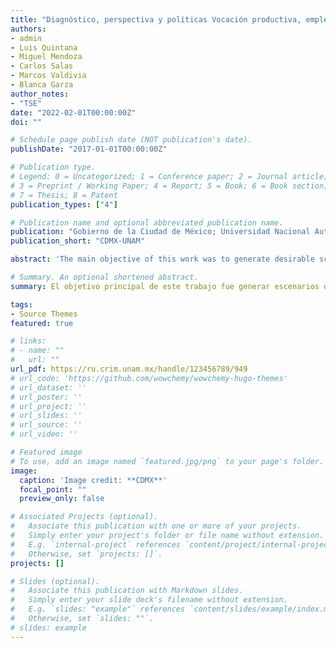 ```yaml
---
title: "Diagnóstico, perspectiva y políticas Vocación productiva, empleo, ingresos y equidad en la Ciudad de México"
authors:
- admin
- Luis Quintana
- Miguel Mendoza
- Carlos Salas
- Marcos Valdivia
- Blanca Garza
author_notes:
- "TSE"
date: "2022-02-01T00:00:00Z"
doi: ""

# Schedule page publish date (NOT publication's date).
publishDate: "2017-01-01T00:00:00Z"

# Publication type.
# Legend: 0 = Uncategorized; 1 = Conference paper; 2 = Journal article;
# 3 = Preprint / Working Paper; 4 = Report; 5 = Book; 6 = Book section;
# 7 = Thesis; 8 = Patent
publication_types: ["4"]

# Publication name and optional abbreviated publication name.
publication: "Gobierno de la Ciudad de México; Universidad Nacional Autónoma de México"
publication_short: "CDMX-UNAM"

abstract: 'The main objective of this work was to generate desirable scenarios of occupation in Mexico City, and its regional system. To achieve this main objective, three stages were defined consisting of: (1) elaborating a diagnosis of the productive and service structure, as well as the occupational and income structure of Mexico City and its region of influence; (2) develop models for the construction of short-, medium- and long-term quantitative scenarios; and, (3) make economic policy proposals that allow achieving the desirable scenarios.'

# Summary. An optional shortened abstract.
summary: El objetivo principal de este trabajo fue generar escenarios deseables de la ocupación en la Ciudad de México, y su sistema región.

tags:
- Source Themes
featured: true

# links: 
# - name: ""
#   url: ""
url_pdf: https://ru.crim.unam.mx/handle/123456789/949
# url_code: 'https://github.com/wowchemy/wowchemy-hugo-themes'
# url_dataset: ''
# url_poster: ''
# url_project: ''
# url_slides: ''
# url_source: ''
# url_video: ''

# Featured image
# To use, add an image named `featured.jpg/png` to your page's folder. 
image:
  caption: 'Image credit: **CDMX**'
  focal_point: ""
  preview_only: false

# Associated Projects (optional).
#   Associate this publication with one or more of your projects.
#   Simply enter your project's folder or file name without extension.
#   E.g. `internal-project` references `content/project/internal-project/index.md`.
#   Otherwise, set `projects: []`.
projects: []

# Slides (optional).
#   Associate this publication with Markdown slides.
#   Simply enter your slide deck's filename without extension.
#   E.g. `slides: "example"` references `content/slides/example/index.md`.
#   Otherwise, set `slides: ""`.
# slides: example
---
```




